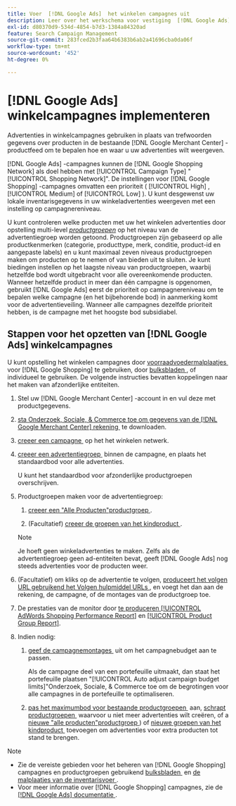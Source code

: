 ```yaml
---
title: Voer  [!DNL Google Ads]  het winkelen campagnes uit
description: Leer over het werkschema voor vestiging  [!DNL Google Ads]  het winkelen campagnes.
exl-id: d80370d9-534d-4854-b7d3-1384a84320ad
feature: Search Campaign Management
source-git-commit: 283fced2b3faa64b6383b6ab2a41696cba0da06f
workflow-type: tm+mt
source-wordcount: '452'
ht-degree: 0%

---
```


# [!DNL Google Ads] winkelcampagnes implementeren

Advertenties in winkelcampagnes gebruiken in plaats van trefwoorden gegevens over producten in de bestaande [!DNL Google Merchant Center] -productfeed om te bepalen hoe en waar u uw advertenties wilt weergeven.

[!DNL Google Ads] -campagnes kunnen de [!DNL Google Shopping Network] als doel hebben met [!UICONTROL Campaign Type] &quot;[!UICONTROL Shopping Network]&quot;. De instellingen voor [!DNL Google Shopping] -campagnes omvatten een prioriteit ( [!UICONTROL High] , [!UICONTROL Medium] of [!UICONTROL Low] ). U kunt desgewenst uw lokale inventarisgegevens in uw winkeladvertenties weergeven met een instelling op campagnereniveau.

U kunt controleren welke producten met uw het winkelen advertenties door opstelling multi-level *[productgroepen](/help/search-social-commerce/campaign-management/campaigns/product-group-about.md)* op het niveau van de advertentiegroep worden getoond. Productgroepen zijn gebaseerd op alle productkenmerken (categorie, producttype, merk, conditie, product-id en aangepaste labels) en u kunt maximaal zeven niveaus productgroepen maken om producten op te nemen of van bieden uit te sluiten. Je kunt biedingen instellen op het laagste niveau van productgroepen, waarbij hetzelfde bod wordt uitgebracht voor alle overeenkomende producten. Wanneer hetzelfde product in meer dan één campagne is opgenomen, gebruikt [!DNL Google Ads] eerst de prioriteit op campagnereniveau om te bepalen welke campagne (en het bijbehorende bod) in aanmerking komt voor de advertentieveiling. Wanneer alle campagnes dezelfde prioriteit hebben, is de campagne met het hoogste bod subsidiabel.

## Stappen voor het opzetten van [!DNL Google Ads] winkelcampagnes

U kunt opstelling het winkelen campagnes door [&#x200B; voorraadvoedermalplaatjes &#x200B;](/help/search-social-commerce/campaign-management/inventory-feeds/inventory-feeds-about.md) voor [!DNL Google Shopping] te gebruiken, door [&#x200B; bulksbladen &#x200B;](/help/search-social-commerce/campaign-management/bulksheets/bulksheet-about.md), of individueel te gebruiken. De volgende instructies bevatten koppelingen naar het maken van afzonderlijke entiteiten.

1. Stel uw [!DNL Google Merchant Center] -account in en vul deze met productgegevens.

1. [&#x200B; sta Onderzoek, Sociale, &amp; Commerce toe om gegevens van de  [!DNL Google Merchant Center]  rekening &#x200B;](/help/search-social-commerce/campaign-management/accounts/merchant-account-manage.md) te downloaden.

1. [&#x200B; creeer een campagne &#x200B;](/help/search-social-commerce/campaign-management/campaigns/campaign-manage.md) op het het winkelen netwerk.

1. [&#x200B; creeer een advertentiegroep &#x200B;](/help/search-social-commerce/campaign-management/campaigns/ad-group-manage.md) binnen de campagne, en plaats het standaardbod voor alle advertenties.

   U kunt het standaardbod voor afzonderlijke productgroepen overschrijven.

1. Productgroepen maken voor de advertentiegroep:

   1. [&#x200B; creeer een &quot;Alle Producten&quot;productgroep &#x200B;](/help/search-social-commerce/campaign-management/campaigns/product-group-manage.md).

   1. (Facultatief) [&#x200B; creeer de groepen van het kindproduct &#x200B;](/help/search-social-commerce/campaign-management/campaigns/product-group-manage.md).

   >[!NOTE]
   >Je hoeft geen winkeladvertenties te maken. Zelfs als de advertentiegroep geen ad-entiteiten bevat, geeft [!DNL Google Ads] nog steeds advertenties voor de producten weer.

1. (Facultatief) om kliks op de advertentie te volgen, [&#x200B; produceert het volgen URL gebruikend het Volgen hulpmiddel URLs &#x200B;](/help/search-social-commerce/tools/click-tracking-url-generate.md), en voegt het dan aan de rekening, de campagne, of de montages van de productgroep toe.

1. De prestaties van de monitor door [&#x200B; te produceren [!UICONTROL AdWords Shopping Performance Report]](/help/search-social-commerce/reports/management/specialty/specialty-report-generate.md) en [&#x200B; [!UICONTROL Product Group Report]](/help/search-social-commerce/reports/management/basic-advanced/basic-advanced-report-generate.md).

1. Indien nodig:

   1. [&#x200B; geef de campagnemontages &#x200B;](/help/search-social-commerce/campaign-management/campaigns/campaign-manage.md) uit om het campagnebudget aan te passen.

      Als de campagne deel van een portefeuille uitmaakt, dan staat het portefeuille plaatsen &quot;[!UICONTROL Auto adjust campaign budget limits]&quot;Onderzoek, Sociale, &amp; Commerce toe om de begrotingen voor alle campagnes in de portefeuille te optimaliseren.

   1. [&#x200B; pas het maximumbod voor bestaande productgroepen &#x200B;](/help/search-social-commerce/campaign-management/campaigns/product-group-manage.md) aan, [&#x200B; schrapt productgroepen &#x200B;](/help/search-social-commerce/campaign-management/campaigns/product-group-manage.md) waarvoor u niet meer advertenties wilt creëren, of a [&#x200B; nieuwe &quot;alle producten&quot;productgroep &#x200B;](/help/search-social-commerce/campaign-management/campaigns/product-group-manage.md)) of [&#x200B; nieuwe groepen van het kindproduct &#x200B;](/help/search-social-commerce/campaign-management/campaigns/product-group-manage.md) toevoegen om advertenties voor extra producten tot stand te brengen.

>[!NOTE]
>
>* Zie de vereiste gebieden voor het beheren van [!DNL Google Shopping] campagnes en productgroepen gebruikend [&#x200B; bulksbladen &#x200B;](/help/search-social-commerce/campaign-management/bulksheets/bulksheet-data-formats/bulksheet-data-google.md) en [&#x200B; de malplaatjes van de inventarisvoer &#x200B;](/help/search-social-commerce/campaign-management/inventory-feeds/ad-templates/template-google-shopping.md).
>* Voor meer informatie over [!DNL Google Shopping] campagnes, zie de [[!DNL Google Ads]  documentatie &#x200B;](https://support.google.com/google-ads/answer/2454022).

